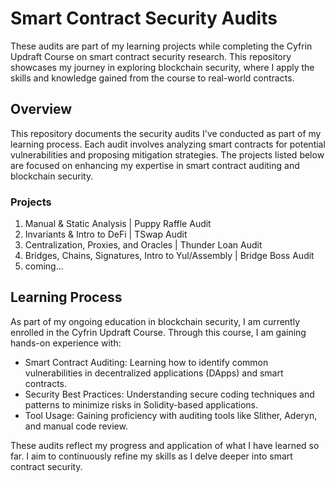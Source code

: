 # Smart Contract Security Audits

 These audits are part of my learning projects while completing the Cyfrin Updraft Course on smart contract security research. This repository showcases my journey in exploring blockchain security, where I apply the skills and knowledge gained from the course to real-world contracts.

## Overview

This repository documents the security audits I've conducted as part of my learning process. Each audit involves analyzing smart contracts for potential vulnerabilities and proposing mitigation strategies. The projects listed below are focused on enhancing my expertise in smart contract auditing and blockchain security.

### Projects

1. Manual & Static Analysis | Puppy Raffle Audit
2. Invariants & Intro to DeFi | TSwap Audit
3. Centralization, Proxies, and Oracles | Thunder Loan Audit
4. Bridges, Chains, Signatures, Intro to Yul/Assembly | Bridge Boss Audit 
5. coming...

## Learning Process

As part of my ongoing education in blockchain security, I am currently enrolled in the Cyfrin Updraft Course. Through this course, I am gaining hands-on experience with:

- Smart Contract Auditing: Learning how to identify common vulnerabilities in decentralized applications (DApps) and smart contracts.
- Security Best Practices: Understanding secure coding techniques and patterns to minimize risks in Solidity-based applications.
- Tool Usage: Gaining proficiency with auditing tools like Slither, Aderyn, and manual code review.

These audits reflect my progress and application of what I have learned so far. I aim to continuously refine my skills as I delve deeper into smart contract security.
